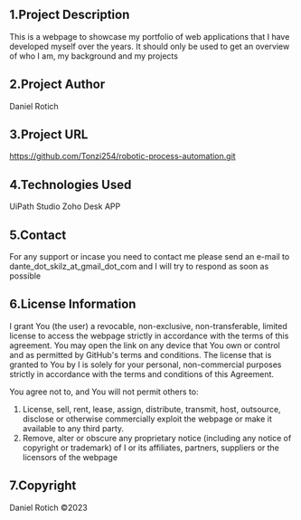 ## 1.Project Description

This is a webpage to showcase my portfolio of web applications that I have developed myself over the years. It should only be used to get an overview of who I am, my background and my projects

## 2.Project Author 
Daniel Rotich

## 3.Project URL
https://github.com/Tonzi254/robotic-process-automation.git


## 4.Technologies Used
UiPath Studio
Zoho Desk APP

## 5.Contact
For any support or incase you need to contact me please send an e-mail to dante_dot_skilz_at_gmail_dot_com and I will try to respond as soon as possible

## 6.License Information

I grant You (the user) a revocable, non-exclusive, non-transferable, limited license to access the webpage strictly in accordance with the terms of this agreement. You may open the link on any device that You own or control and as permitted by GitHub's terms and conditions. The license that is granted to You by I is solely for your personal, non-commercial purposes strictly in accordance with the terms and conditions of this Agreement.

You agree not to, and You will not permit others to:

1. License, sell, rent, lease, assign, distribute, transmit, host, outsource, disclose or otherwise commercially exploit the webpage or make it available to any third party.
2. Remove, alter or obscure any proprietary notice (including any notice of copyright or trademark) of I or its affiliates, partners, suppliers or the licensors of the webpage

## 7.Copyright
Daniel Rotich ©2023